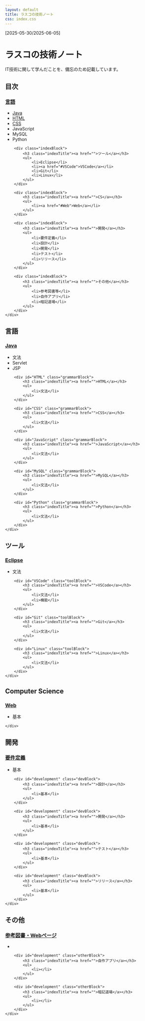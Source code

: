 ```yaml
---
layout: default
title: ラスコの技術ノート
css: index.css
---
```

<div class="block">
    <p id="period">[2025-05-30/2025-06-05]</p>
    <h1 id="title">ラスコの技術ノート</h1>
    <p id="explainSite">IT技術に関して学んだことを、備忘のため記載しています。</p>
</div>

<div id="separateLine"></div>

<div id="tableOfContent">
    <h2 class="tableTitle">目次</h2>
    <div class="tableIndex">
        <div class="indexBlock">
            <h3 class="indexTitle"><a href="">言語</a></h3>
            <ul>
                <li><a href="#Java">Java</a></li>
                <li><a href="#HTML">HTML</a></li>
                <li><a href="#CSS">CSS</a></li>
                <li>JavaScript</li>
                <li>MySQL</li>
                <li>Python</li>
            </ul>
        </div>

        <div class="indexBlock">
            <h3 class="indexTitle"><a href="">ツール</a></h3>
            <ul>
                <li>Eclipse</li>
                <li><a href="#VSCode">VSCode</a></li>
                <li>Git</li>
                <li>Linux</li>
            </ul>
        </div>

        <div class="indexBlock">
            <h3 class="indexTitle"><a href="">CS</a></h3>
            <ul>
                <li><a href="#Web">Web</a></li>
            </ul>
        </div>

        <div class="indexBlock">
            <h3 class="indexTitle"><a href="">開発</a></h3>
            <ul>
                <li>要件定義</li>
                <li>設計</li>
                <li>開発</li>
                <li>テスト</li>
                <li>リリース</li>
            </ul>
        </div>

        <div class="indexBlock">
            <h3 class="indexTitle"><a href="">その他</a></h3>
            <ul>
                <li>参考図書等</li>
                <li>自作アプリ</li>
                <li>暗記道場</li>
            </ul>
        </div>
    </div>
</div>

<div id="separateLine"></div>

<div class="block" id="language">
    <h2 class="tableTitle">言語</h2>
    <div class="tableIndex">
        <div id="Java" class="grammarBlock">
            <h3 class="indexTitle"><a href="">Java</a></h3>
            <ul>
                <li>文法</li>
                <li>Servlet</li>
                <li>JSP</li>
            </ul>
        </div>   

        <div id="HTML" class="grammarBlock">
            <h3 class="indexTitle"><a href="">HTML</a></h3>
            <ul>
                <li>文法</li>
            </ul>
        </div>

        <div id="CSS" class="grammarBlock">
            <h3 class="indexTitle"><a href="">CSS</a></h3>
            <ul>
                <li>文法</li>
            </ul>
        </div>

        <div id="JavaScript" class="grammarBlock">
            <h3 class="indexTitle"><a href="">JavaScript</a></h3>
            <ul>
                <li>文法</li>
            </ul>
        </div>
        
        <div id="MySQL" class="grammarBlock">
            <h3 class="indexTitle"><a href="">MySQL</a></h3>
            <ul>
                <li>文法</li>
            </ul>
        </div>

        <div id="Python" class="grammarBlock">
            <h3 class="indexTitle"><a href="">Python</a></h3>
            <ul>
                <li>文法</li>
            </ul>
        </div>
    </div>
</div>
    
<div class="block">
    <h2 class="tableTitle">ツール</h2>
    <div class="tableIndex">
        <div id="Eclipse" class="toolBlock">
            <h3 class="indexTitle"><a href="">Eclipse</a></h3>
            <ul>
                <li>文法</li>
            </ul>
        </div>

        <div id="VSCode" class="toolBlock">
            <h3 class="indexTitle"><a href="">VSCode</a></h3>
            <ul>
                <li>文法</li>
                <li>機能</li>
            </ul>
        </div>

        <div id="Git" class="toolBlock">
            <h3 class="indexTitle"><a href="">Git</a></h3>
            <ul>
                <li>文法</li>
            </ul>
        </div>

        <div id="Linux" class="toolBlock">
            <h3 class="indexTitle"><a href="">Linux</a></h3>
            <ul>
                <li>文法</li>
            </ul>
        </div>
    </div>
</div>

<div class="block">
    <h2 class="tableTitle">Computer Science</h2>
    <div class="tableIndex">
        <div id="Web" class="toolBlock">
            <h3 class="indexTitle"><a href="">Web</a></h3>
            <ul>
                <li>基本</li>
            </ul>
        </div>

    </div>
</div>

<div class="block">
    <h2 class="tableTitle">開発</h2>
    <div class="tableIndex">
        <div id="development" class="devBlock">
            <h3 class="indexTitle"><a href="">要件定義</a></h3>
            <ul>
                <li>基本</li>
            </ul>
        </div>

        <div id="development" class="devBlock">
            <h3 class="indexTitle"><a href="">設計</a></h3>
            <ul>
                <li>基本</li>
            </ul>
        </div>

        <div id="development" class="devBlock">
            <h3 class="indexTitle"><a href="">開発</a></h3>
            <ul>
                <li>基本</li>
            </ul>
        </div>

        <div id="development" class="devBlock">
            <h3 class="indexTitle"><a href="">テスト</a></h3>
            <ul>
                <li>基本</li>
            </ul>
        </div>

        <div id="development" class="devBlock">
            <h3 class="indexTitle"><a href="">リリース</a></h3>
            <ul>
                <li>基本</li>
            </ul>
        </div>
    </div>
</div>

<div class="block">
    <h2 class="tableTitle">その他</h2>
    <div class="tableIndex">
        <div id="development" class="otherBlock">
            <h3 class="indexTitle"><a href="">参考図書・Webページ</a></h3>
            <ul>
                <li></li>
            </ul>
        </div>

        <div id="development" class="otherBlock">
            <h3 class="indexTitle"><a href="">自作アプリ</a></h3>
            <ul>
                <li></li>
            </ul>
        </div>

        <div id="development" class="otherBlock">
            <h3 class="indexTitle"><a href="">暗記道場</a></h3>
            <ul>
                <li></li>
            </ul>
        </div>
    </div>
</div>
<div id="separateLine"></div>